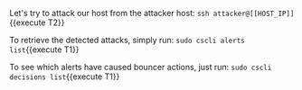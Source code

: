 Let's try to attack our host from the attacker host:
`ssh attacker@[[HOST_IP]]`{{execute T2}}

To retrieve the detected attacks, simply run:
`sudo cscli alerts list`{{execute T1}}

To see which alerts have caused bouncer actions, just run:
`sudo cscli decisions list`{{execute T1}}

